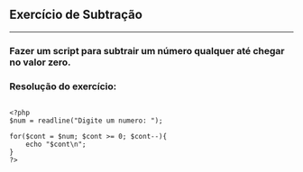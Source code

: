 ## Exercício de Subtração

***

### Fazer um script para subtrair um número qualquer até chegar no valor zero.


### Resolução do exercício:

```

<?php
$num = readline("Digite um numero: ");

for($cont = $num; $cont >= 0; $cont--){
    echo "$cont\n";
}
?>

```